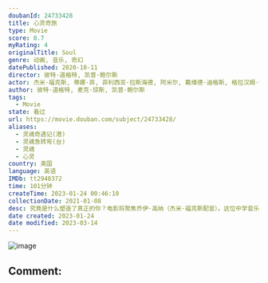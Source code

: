 ```yaml
---
doubanId: 24733428
title: 心灵奇旅
type: Movie
score: 8.7
myRating: 4
originalTitle: Soul
genre: 动画, 音乐, 奇幻
datePublished: 2020-10-11
director: 彼特·道格特, 凯普·鲍尔斯
actor: 杰米·福克斯, 蒂娜·菲, 菲利西亚·拉斯海德, 阿米尔, 戴维德·迪格斯, 格拉汉姆·诺顿, 瑞切尔·豪斯, 艾莉丝·布拉加, 理查德·艾欧阿德, 唐尼尔·罗林斯, 安吉拉·贝塞特, 马戈·霍尔, 罗德莎·琼斯, 韦斯·斯塔迪, 沙基纳·贾弗里, 福琼·费姆斯特, 卡鲁姆·格兰特, 泽诺比娅·谢罗夫, 朱恩·斯奎布, 凯茜·卡瓦蒂妮, 罗纳尔多·德尔·卡门, 埃利萨皮·艾萨克, 杰森·佩斯, 科拉·尚波米耶, 约翰·拉岑贝格, 珍妮·提拉多
author: 彼特·道格特, 麦克·琼斯, 凯普·鲍尔斯
tags:
  - Movie
state: 看过
url: https://movie.douban.com/subject/24733428/
aliases:
  - 灵魂奇遇记(港)
  - 灵魂急转弯(台)
  - 灵魂
  - 心灵
country: 美国
language: 英语
IMDb: tt2948372
time: 101分钟
createTime: 2023-01-24 00:46:10
collectionDate: 2021-01-08
desc: 究竟是什么塑造了真正的你？电影将聚焦乔伊·高纳（杰米·福克斯配音）。这位中学音乐老师获得了梦寐以求的机会——在纽约最好的爵士俱乐部演奏。但一个小失误把他从纽约的街道带到了一个奇幻的地方“生之来处”（t...
date created: 2023-01-24
date modified: 2023-03-14
---
```


![image](p2626308994.jpg)

Comment:
---
